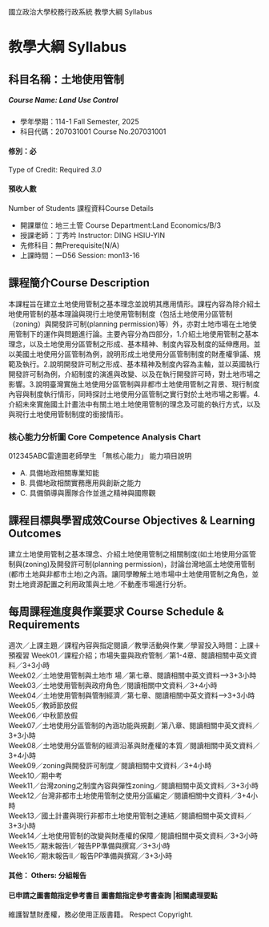 國立政治大學校務行政系統 教學大綱 Syllabus
# 教學大綱 Syllabus
##  科目名稱：土地使用管制 
#####  Course Name: Land Use Control
  * 學年學期：114-1 Fall Semester, 2025 
  * 科目代碼：207031001 Course No.207031001
#### 修別：必
Type of Credit: Required 
_3.0_
#### 預收人數
Number of Students
課程資料Course Details
  * 開課單位：地三土管 Course Department:Land Economics/B/3 
  * 授課老師：丁秀吟 Instructor: DING HSIU-YIN 
  * 先修科目：無Prerequisite(N/A)
  * 上課時間：一D56 Session: mon13-16
##  課程簡介Course Description
本課程旨在建立土地使用管制之基本理念並說明其應用情形。課程內容為除介紹土地使用管制的基本理論與現行土地使用管制制度（包括土地使用分區管制（zoning）與開發許可制(planning permission)等）外，亦對土地市場在土地使用管制下的運作與問題進行論。主要內容分為四部分，1.介紹土地使用管制之基本理念，以及土地使用分區管制之形成、基本精神、制度內容及制度的延伸應用。並以美國土地使用分區管制為例，說明形成土地使用分區管制制度的財產權爭議、規範及執行。2.說明開發許可制之形成、基本精神及制度內容為主軸，並以英國執行開發許可制為例，介紹制度的演進與改變、以及在執行開發許可時，對土地市場之影響。3.說明臺灣實施土地使用分區管制與非都市土地使用管制之背景、現行制度內容與制度執行情形，同時探討土地使用分區管制之實行對於土地市場之影響。4.介紹未來實施國土計畫法中有關土地土地使用管制的理念及可能的執行方式，以及與現行土地使用管制制度的銜接情形。
###  核心能力分析圖 Core Competence Analysis Chart
012345ABC雷達圖老師學生
「無核心能力」 
能力項目說明
  * A. 具備地政相關專業知能
  * B. 具備地政相關實務應用與創新之能力
  * C. 具備領導與團隊合作並進之精神與國際觀
##  課程目標與學習成效Course Objectives & Learning Outcomes 
建立土地使用管制之基本理念、介紹土地使用管制之相關制度(如土地使用分區管制與(zoning)及開發許可制(planning permission)，討論台灣地區土地使用管制(都市土地與非都市土地)之內涵。讓同學瞭解土地市場中土地使用管制之角色，並對土地資源配置之利用政策與土地／不動產市場進行分析。
##  每周課程進度與作業要求 Course Schedule & Requirements
週次／上課主題／課程內容與指定閱讀／教學活動與作業／學習投入時間：上課＋預複習
Week01／課程介紹；市場失靈與政府管制／第1-4章、閱讀相關中英文資料／3+3小時  
Week02／土地使用管制與土地市 場／第七章、閱讀相關中英文資料-->3+3小時  
Week03／土地使用管制與政府角色／閱讀相關中文資料／3+4小時  
Week04／土地使用管制與管制經濟／第七章、閱讀相關中英文資料-->3+3小時  
Week05／教師節放假  
Week06／中秋節放假  
Week07／土地使用分區管制的內涵功能與規劃／第八章、閱讀相關中英文資料／3+3小時  
Week08／土地使用分區管制的經濟沿革與財產權的本質／閱讀相關中英文資料／3+4小時  
Week09／zoning與開發許可制度／閱讀相關中文資料／3+4小時  
Week10／期中考  
Week11／台灣zoning之制度內容與彈性zoning／閱讀相關中英文資料／3+3小時  
Week12／台灣非都市土地使用管制之使用分區編定／閱讀相關中文資料／3+4小時  
Week13／國土計畫與現行非都市土地使用管制之連結／閱讀相關中英文資料／3+3小時  
Week14／土地使用管制的改變與財產權的保障／閱讀相關中英文資料／3+3小時  
Week15／期末報告I／報告PP準備與撰寫／3+3小時  
Week16／期末報告II／報告PP準備與撰寫／3+3小時
####  其他： Others: 分組報告 
####  已申請之圖書館指定參考書目  圖書館指定參考書查詢 |相關處理要點
維護智慧財產權，務必使用正版書籍。 Respect Copyright.
